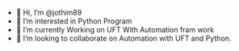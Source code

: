 - 👋 Hi, I’m @jothim89
- 👀 I’m interested in Python Program
- 🌱 I’m currently Working on UFT With Automation fram work
- 💞️ I’m looking to collaborate on Automation with UFT and Python.


<!---
jothim89/jothim89 is a ✨ special ✨ repository because its `README.md` (this file) appears on your GitHub profile.
You can click the Preview link to take a look at your changes.
--->
